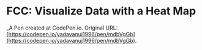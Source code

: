 # FCC: Visualize Data with a Heat Map
 _A Pen created at CodePen.io. Original URL: [https://codepen.io/yadavanuj1996/pen/mdbVgGb](https://codepen.io/yadavanuj1996/pen/mdbVgGb).

 